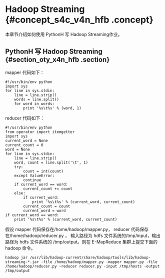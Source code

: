 # Hadoop Streaming {#concept_s4c_v4n_hfb .concept}

本章节介绍如何使用 PythonH 写 Hadoop Streaming作业。

## PythonH 写 Hadoop Streaming {#section_oty_x4n_hfb .section}

mapper 代码如下：

```
#!/usr/bin/env python
import sys
for line in sys.stdin:
    line = line.strip()
    words = line.split()
    for word in words:
        print '%s\t%s' % (word, 1)
```

reducer 代码如下：

```
#!/usr/bin/env python
from operator import itemgetter
import sys
current_word = None
current_count = 0
word = None
for line in sys.stdin:
    line = line.strip()
    word, count = line.split('\t', 1)
    try:
        count = int(count)
    except ValueError:
        continue
    if current_word == word:
        current_count += count
    else:
        if current_word:
            print '%s\t%s' % (current_word, current_count)
        current_count = count
        current_word = word
if current_word == word:
    print '%s\t%s' % (current_word, current_count)
```

假设 mapper 代码保存在/home/hadoop/mapper.py， reducer 代码保存在/home/hadoop/reducer.py ， 输入路径为 hdfs 文件系统的/tmp/input，输出路径为 hdfs 文件系统的 /tmp/output。则在 E-MapReduce 集群上提交下面的 hadoop 命令。

```
hadoop jar /usr/lib/hadoop-current/share/hadoop/tools/lib/hadoop-streaming-*.jar -file /home/hadoop/mapper.py -mapper mapper.py -file /home/hadoop/reducer.py -reducer reducer.py -input /tmp/hosts -output /tmp/output
```

